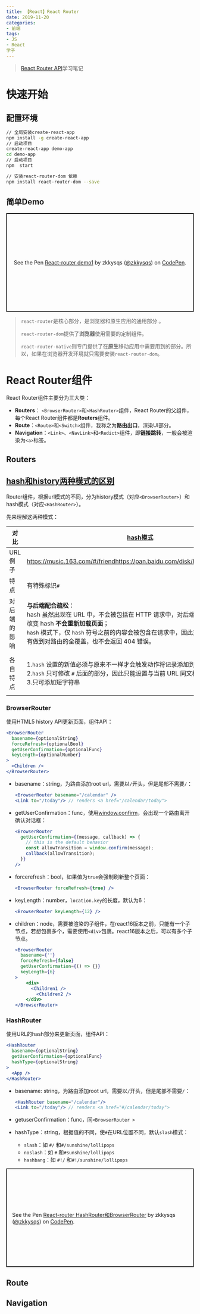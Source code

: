 ```yaml
---
title: 【React】React Router
date: 2019-11-20
categories: 
- 前端
tags: 
- JS
- React
学子
---
```


> [React Router API](https://reacttraining.com/react-router/web/api/Hooks)学习笔记

# 快速开始

## 配置环境

```bash
// 全局安装create-react-app
npm install -g create-react-app
// 启动项目
create-react-app demo-app
cd demo-app
// 启动项目
npm  start 

// 安装react-router-dom 依赖
npm install react-router-dom --save
```

## 简单Demo

<p class="codepen" data-height="265" data-theme-id="default" data-default-tab="js,result" data-user="zkkysqs" data-slug-hash="KKwKddp" style="height: 265px; box-sizing: border-box; display: flex; align-items: center; justify-content: center; border: 2px solid; margin: 1em 0; padding: 1em;" data-pen-title="React-router demo1">
  <span>See the Pen <a href="https://codepen.io/zkkysqs/pen/KKwKddp">
  React-router demo1</a> by zkkysqs (<a href="https://codepen.io/zkkysqs">@zkkysqs</a>)
  on <a href="https://codepen.io">CodePen</a>.</span>
</p>
<script async src="https://static.codepen.io/assets/embed/ei.js"></script>

> `react-router`是核心部分，是浏览器和原生应用的通用部分 。
>
> `react-router-dom`提供了**浏览器**使用需要的定制组件。
>
> `react-router-native`则专门提供了在**原生**移动应用中需要用到的部分。所以，如果在浏览器开发环境就只需要安装`react-router-dom`。

# React Router组件

React Router组件主要分为三大类：

+ **Routers**： `<BrowserRouter>`和`<HashRouter>`组件，React Router的父组件，每个React Router组件都是**Routers**组件。
+ **Route**：`<Route>`和`<Switch>`组件，我称之为**路由出口**，渲染UI部分。
+ **Navigation**：`<Link>`、`<NavLink>`和`<Redict>`组件，即**链接跳转**，一般会被渲染为`<a>`标签。

## Routers

## [hash和history两种模式的区别](https://www.jianshu.com/p/bfffb4b8c9fa)

Router组件，根据url模式的不同，分为history模式（对应`<BrowserRouter>`）和hash模式（对应`<HashRouter>`）。

先来理解这两种模式：

| 对比         | [hash模式](https://developer.mozilla.org/zh-CN/docs/Web/API/URL/hash) | [history模式](https://developer.mozilla.org/zh-CN/docs/Web/API/History) |
| ------------ | ------------------------------------------------------------ | ------------------------------------------------------------ |
| URL例子      | https://music.163.com/#/friendhttps://pan.baidu.com/disk/home#list/vmode=list | https://www.cnblogs.com/stdzz/p/11703829.html                |
| 特点         | 有特殊标识`#`                                                | 无                                                           |
| 对后端的影响 | **与后端配合疏松**：<br />hash 虽然出现在 URL 中，不会被包括在 HTTP 请求中，对后端完全没有影响，因此改变 hash **不会重新加载页面**；<br />`hash` 模式下，仅 `hash` 符号之前的内容会被包含在请求中，因此对于后端来说，即使没有做到对路由的全覆盖，也不会返回 404 错误。 | **与后端配合紧密**：<br />`history` 模式下，前端的 URL 必须和实际向后端发起请求的 URL 一致，如 `http://www.abc.com/book/id`。如果后端缺少对 `/book/id` 的路由处理，将返回 404 错误。 |
| 各自特点     | 1.`hash` 设置的新值必须与原来不一样才会触发动作将记录添加到栈中。<br />2.`hash` 只可修改 `#` 后面的部分，因此只能设置与当前 URL 同文档的 URL`hash` <br />3.只可添加短字符串 | 1.`history.go(-2);`//后退两次 2.`history.go(2);`//前进两次 3.`history.back();` //后退 4.`history.forward(); `//前进<br />5.[`history.pushState()`](https://developer.mozilla.org/zh-CN/docs/Web/API/History_API)<br />6.[`history.replaceState()`](https://developer.mozilla.org/zh-CN/docs/Web/API/History_API) |

### BrowserRouter 

使用HTML5 history API更新页面，组件API：

```jsx
<BrowserRouter
  basename={optionalString}
  forceRefresh={optionalBool}
  getUserConfirmation={optionalFunc}
  keyLength={optionalNumber}
>
  <Children />
</BrowserRouter>
```

+ basename：string，为路由添加root url，需要以`/`开头，但是尾部不需要`/`：

  ```jsx
  <BrowserRouter basename="/calendar" />
  <Link to="/today"/> // renders <a href="/calendar/today">
  ```

+ getUserConfirmation：func，使用[window.confirm](https://developer.mozilla.org/en-US/docs/Web/API/Window/confirm)，会出现一个路由离开确认对话框：

  ```jsx
  <BrowserRouter
    getUserConfirmation={(message, callback) => {
      // this is the default behavior
      const allowTransition = window.confirm(message);
      callback(allowTransition);
    }}
  />
  ```

+ forcerefresh：bool，如果值为`true`会强制刷新整个页面：

  ```jsx
  <BrowserRouter forceRefresh={true} />
  ```

+ keyLength：number，`location.key`的长度，默认为6：

  ```jsx
  <BrowserRouter keyLength={12} />
  ```

+ children：node，需要被渲染的子组件，在react16版本之前，只能有一个子节点，若想包裹多个，需要使用`<div>`包裹。react16版本之后，可以有多个子节点。

  ```jsx
  <BrowserRouter
    basename={''}
    forceRefresh={false}
    getUserConfirmation={() => {}}
    keyLength={6}
  >
      <div>
      	<Children1 />
          <Children2 />
      </div>
  </BrowserRouter>
  ```

  

### HashRouter

使用URL的hash部分来更新页面，组件API：

```jsx
<HashRouter
  basename={optionalString}
  getUserConfirmation={optionalFunc}
  hashType={optionalString}
>
  <App />
</HashRouter>
```

+ basename: string，为路由添加root url，需要以`/`开头，但是尾部不需要`/`：

  ```jsx
  <HashRouter basename="/calendar"/>
  <Link to="/today"/> // renders <a href="#/calendar/today">
  ```

+ getuserConfirmation：func，同`<BrowserRouter >`

+ hashType：string，根据值的不同，使`#`在URL位置不同，默认`slash`模式：

  + `slash`：如  `#/` 和`#/sunshine/lollipops` 
  + `noslash`：如 `#` 和`#sunshine/lollipops` 
  + `hashbang`：如 `#!/` 和`#!/sunshine/lollipops` 

<p class="codepen" data-height="265" data-theme-id="default" data-default-tab="js,result" data-user="zkkysqs" data-slug-hash="NWPWGvP" style="height: 265px; box-sizing: border-box; display: flex; align-items: center; justify-content: center; border: 2px solid; margin: 1em 0; padding: 1em;" data-pen-title="React-router HashRouter和BrowserRouter">
  <span>See the Pen <a href="https://codepen.io/zkkysqs/pen/NWPWGvP">
  React-router HashRouter和BrowserRouter</a> by zkkysqs (<a href="https://codepen.io/zkkysqs">@zkkysqs</a>)
  on <a href="https://codepen.io">CodePen</a>.</span>
</p>
<script async src="https://static.codepen.io/assets/embed/ei.js"></script>

## **Route**

## **Navigation**